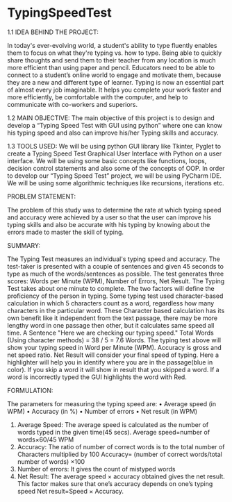 # TypingSpeedTest
1.1 IDEA BEHIND  THE PROJECT:

In today's ever-evolving world, a student's ability to type fluently enables them to focus on what they're typing vs. how to type. Being able to quickly share thoughts and send them to their teacher from any location is much more efficient than using paper and pencil. Educators need to be able to connect to a student’s online world to engage and motivate them, because they are a new and different type of learner.  Typing is now an essential part of almost every job imaginable. It helps you complete your work faster and more efficiently, be comfortable with the computer, and help to communicate with co-workers and superiors. 

1.2 MAIN OBJECTIVE:
The main objective of this project is to design and develop a “Typing Speed Test with GUI using python” where one can know his typing speed and also can improve his/her Typing skills and accuracy. 

1.3 TOOLS USED: 
We will be using python GUI library like Tkinter, Pyglet to create a Typing Speed Test Graphical User Interface with Python on a user interface. We will be using some basic concepts like functions, loops, decision control statements and also some of the concepts of OOP. In order to develop our “Typing Speed Test” project, we will be using PyCharm IDE. We will be using some algorithmic techniques like recursions, iterations etc.

PROBLEM STATEMENT:

The problem of this study was to determine the rate at which typing speed and accuracy were achieved by a user so that the user can improve his typing skills and also be accurate with his typing by knowing about the errors made to master the skill of typing.

SUMMARY:

The Typing Test measures an individual's typing speed and accuracy. The test-taker is presented with a couple of sentences and given 45 seconds to type as much of the words/sentences as possible. 
The test generates three scores: 
Words per Minute (WPM), Number of Errors, Net Result.
The Typing Test takes about one minute to complete.
The two factors will define the proficiency of the person in typing. Some typing test used character-based calculation in which 5 characters count as a word, regardless how many characters in the particular word. These Character based calculation has its own benefit like it independent from the text passage, there may be more lengthy word in one passage then other, but it calculates same speed all time.
A Sentence "Here we are checking our typing speed." 
Total Words (Using character methods) = 38 / 5 = 7.6 Words.
The typing test above will show your typing speed in Word per Minute (WPM). Accuracy is gross and net speed ratio. Net Result will consider your final speed of typing. Here a highlighter will help you in identify where you are in the passage(blue in color). If you skip a word it will show in result that you skipped a word. If a word is incorrectly typed the GUI highlights the word with Red.

FORMULATION:

The parameters for measuring the typing speed are:
•	Average speed (in WPM)
•	Accuracy (in %)
•	Number of errors 
•	Net result (in WPM)
1) Average Speed:
The average speed is calculated as the number of words typed in the given time(45 secs). 
Average speed=number of words×60/45 WPM
2) Accuracy:
The ratio of number of correct words is to the total number of Characters multiplied by 100
Accuracy= (number of correct words/total number of words) ×100
3) Number of errors:
It gives the count of mistyped words
4) Net Result:
The average speed × accuracy obtained gives the net result. This factor makes sure that one’s accuracy depends on one’s typing speed 
Net result=Speed × Accuracy.
